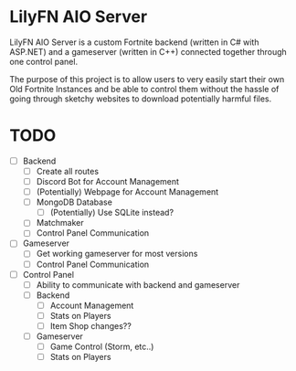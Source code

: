 # LilyFN AIO Server

LilyFN AIO Server is a custom Fortnite backend (written in C# with ASP.NET) and a gameserver (written in C++) connected together through one control panel.

The purpose of this project is to allow users to very easily start their own Old Fortnite Instances and be able to control them without the hassle of going through sketchy websites to download potentially harmful files.

# TODO
* [ ] Backend
    * [ ] Create all routes
    * [ ] Discord Bot for Account Management
    * [ ] (Potentially) Webpage for Account Management
    * [ ] MongoDB Database
        * [ ] (Potentially) Use SQLite instead?
    * [ ] Matchmaker
    * [ ] Control Panel Communication
* [ ] Gameserver
    * [ ] Get working gameserver for most versions
    * [ ] Control Panel Communication
* [ ] Control Panel
    * [ ] Ability to communicate with backend and gameserver
    * [ ] Backend
        * [ ] Account Management
        * [ ] Stats on Players
        * [ ] Item Shop changes??
    * [ ] Gameserver
        * [ ] Game Control (Storm, etc..)
        * [ ] Stats on Players